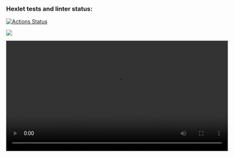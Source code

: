### Hexlet tests and linter status:

[![Actions Status](https://github.com/CroKodila/frontend-project-44/actions/workflows/hexlet-check.yml/badge.svg)](https://github.com/CroKodila/frontend-project-44/actions)

<a href="https://codeclimate.com/github/CroKodila/frontend-project-44/maintainability"><img src="https://api.codeclimate.com/v1/badges/f811778c99d67f464fed/maintainability" /></a>

<video src = "https://asciinema.org/a/NX4VbgLgW5PXiTaJyQKSrl2vM" height = 300>